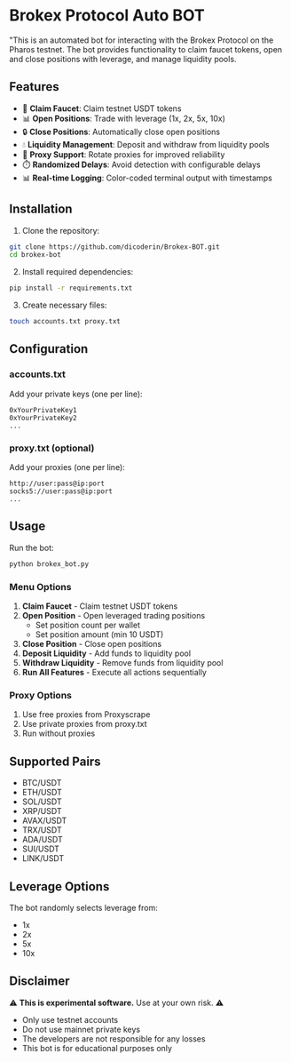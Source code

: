 # Brokex Protocol Auto BOT


"This is an automated bot for interacting with the Brokex Protocol on the Pharos testnet. The bot provides functionality to claim faucet tokens, open and close positions with leverage, and manage liquidity pools.

## Features

- 🚰 **Claim Faucet**: Claim testnet USDT tokens
- 📊 **Open Positions**: Trade with leverage (1x, 2x, 5x, 10x)
- 🔒 **Close Positions**: Automatically close open positions
- 💧 **Liquidity Management**: Deposit and withdraw from liquidity pools
- 🔄 **Proxy Support**: Rotate proxies for improved reliability
- ⏱️ **Randomized Delays**: Avoid detection with configurable delays
- 📊 **Real-time Logging**: Color-coded terminal output with timestamps

## Installation

1. Clone the repository:
```bash
git clone https://github.com/dicoderin/Brokex-BOT.git
cd brokex-bot
```

2. Install required dependencies:
```bash
pip install -r requirements.txt
```

3. Create necessary files:
```bash
touch accounts.txt proxy.txt
```

## Configuration

### accounts.txt
Add your private keys (one per line):
```
0xYourPrivateKey1
0xYourPrivateKey2
...
```

### proxy.txt (optional)
Add your proxies (one per line):
```
http://user:pass@ip:port
socks5://user:pass@ip:port
...
```

## Usage

Run the bot:
```bash
python brokex_bot.py
```

### Menu Options
1. **Claim Faucet** - Claim testnet USDT tokens
2. **Open Position** - Open leveraged trading positions
   - Set position count per wallet
   - Set position amount (min 10 USDT)
3. **Close Position** - Close open positions
4. **Deposit Liquidity** - Add funds to liquidity pool
5. **Withdraw Liquidity** - Remove funds from liquidity pool
6. **Run All Features** - Execute all actions sequentially

### Proxy Options
1. Use free proxies from Proxyscrape
2. Use private proxies from proxy.txt
3. Run without proxies

## Supported Pairs
- BTC/USDT
- ETH/USDT
- SOL/USDT
- XRP/USDT
- AVAX/USDT
- TRX/USDT
- ADA/USDT
- SUI/USDT
- LINK/USDT

## Leverage Options
The bot randomly selects leverage from:
- 1x
- 2x
- 5x
- 10x

## Disclaimer
⚠️ **This is experimental software.** Use at your own risk. ⚠️

- Only use testnet accounts
- Do not use mainnet private keys
- The developers are not responsible for any losses
- This bot is for educational purposes only
